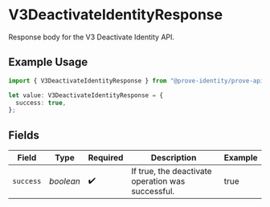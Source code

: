 # V3DeactivateIdentityResponse

Response body for the V3 Deactivate Identity API.

## Example Usage

```typescript
import { V3DeactivateIdentityResponse } from "@prove-identity/prove-api/models/components";

let value: V3DeactivateIdentityResponse = {
  success: true,
};
```

## Fields

| Field                                             | Type                                              | Required                                          | Description                                       | Example                                           |
| ------------------------------------------------- | ------------------------------------------------- | ------------------------------------------------- | ------------------------------------------------- | ------------------------------------------------- |
| `success`                                         | *boolean*                                         | :heavy_check_mark:                                | If true, the deactivate operation was successful. | true                                              |